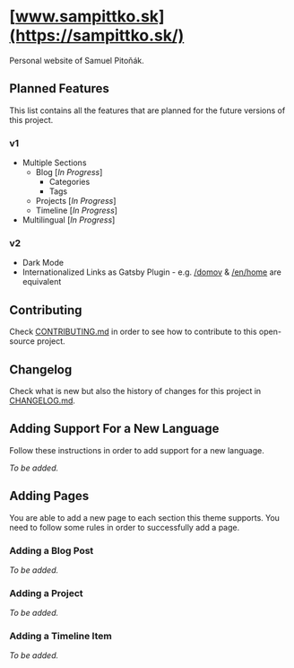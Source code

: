 # [www.sampittko.sk](https://sampittko.sk/)

Personal website of Samuel Pitoňák.

## Planned Features

This list contains all the features that are planned for the future versions of this project.

### **v1**

- Multiple Sections
  - Blog [*In Progress*]
    - Categories
    - Tags
  - Projects [*In Progress*]
  - Timeline [*In Progress*]
- Multilingual [*In Progress*]

### v2

- Dark Mode
- Internationalized Links as Gatsby Plugin - e.g. <u>/domov</u> & <u>/en/home</u> are equivalent

## Contributing

Check [CONTRIBUTING.md](https://github.com/sampittko/sampittko.sk/blob/master/CONTRIBUTING.md) in order to see how to contribute to this open-source project.

## Changelog

Check what is new but also the history of changes for this project in [CHANGELOG.md](https://github.com/sampittko/sampittko.sk/blob/master/CHANGELOG.md).

## Adding Support For a New Language

Follow these instructions in order to add support for a new language.

_To be added._

## Adding Pages

You are able to add a new page to each section this theme supports. You need to follow some rules in order to successfully add a page.

### Adding a Blog Post

_To be added._

### Adding a Project

_To be added._

### Adding a Timeline Item

_To be added._
